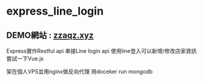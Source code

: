 # express_line_login

## DEMO網站 : [zzaqz.xyz](https://zzaqz.xyz)

Express實作Restful api
串接Line login api
使用line登入可以新增/修改店家資訊
嘗試一下Vue.js

架在個人VPS並用nginx做反向代理
用doceker run mongodb
